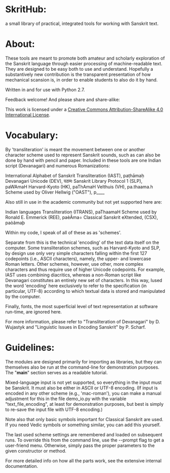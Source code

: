 # SkritHub:

a small library of practical, integrated tools for working with Sanskrit text.


# About:

These tools are meant to promote both amateur and scholarly exploration of the Sanskrit language through easier processing of machine-readable text. They are designed to be easy both to use and understand. Hopefully a substantively new contribution is the transparent presentation of how mechanical scansion is, in order to enable students to also do it by hand.

Written in and for use with Python 2.7.

Feedback welcome! And please share and share-alike:

This work is licensed under a <a rel="license" href="https://creativecommons.org/licenses/by-sa/4.0/">Creative Commons Attribution-ShareAlike 4.0 International License</a>.

# Vocabulary:

By 'transliteration' is meant the movement between one or another character scheme used to represent Sanskrit sounds, such as can also be done by hand with pencil and paper. Included in these tools are one Indian script (Devanagari) and numerous Romanizations:

International Alphabet of Sanskrit Transliteration (IAST), paṭhāmaḥ
Devanagari Unicode (DEV), पठामः
Sanskrit Library Protocol 1 (SLP), paWAmaH
Harvard-Kyoto (HK), paThAmaH
Velthuis (VH), pa.thaama.h
Scheme used by Oliver Hellwig ("OAST"), p____

Also still in use in the academic community but not yet supported here are:

Indian languages Transliteration (ITRANS), paThaamaH
Scheme used by Ronald E. Emmerick (REE), paèÃma÷
Classical Sanskrit eXtended, (CSX), paòâmaþ

Within my code, I speak of all of these as as 'schemes'.

Separate from this is the technical 'encoding' of the text data itself on the computer. Some transliteration schemes, such as Harvard-Kyoto and SLP, by design use only very simple characters falling within the first 127 codepoints (i.e., ASCII characters), namely, the upper- and lowercase Roman letters. Other schemes, however, use other, more complex characters and thus require use of higher Unicode codepoints. For example, IAST uses combining diacritics, whereas a non-Roman script like Devanagari constitutes an entirely new set of characters. In this way, Iused the word 'encoding' here exclusively to refer to the specification (in particular, UTF-8) according to which textual data is stored and manipulated by the computer.

Finally, fonts, the most superficial level of text representation at software run-time, are ignored here.

For more information, please refer to "Transliteration of Devanagari" by D. Wujastyk and "Linguistic Issues in Encoding Sanskrit" by P. Scharf.

# Guidelines:

The modules are designed primarily for importing as libraries, but they can themselves also be run at the command-line for demonstration purposes. The "__main__" section serves as a readable tutorial.

Mixed-language input is not yet supported, so everything in the input must be Sanskrit. It must also be either in ASCII or UTF-8 encoding. (If input is encoded in any other scheme (e.g., 'mac-roman'), you can make a manual adjustment for this in the file demo_io.py with the variable "text_file_encoding", at least for demonstration purposes, but best is simply to re-save the input file with UTF-8 encoding.)

Note also that only basic symbols important for Classical Sanskrit are used. If you need Vedic symbols or something similar, you can add this yourself.

The last used scheme settings are remembered and loaded on subsequent runs. To override this from the command line, use the --prompt flag to get a user-friend menu. Otherwise, simply pass the proper parameters to the given constructor or method.

For more detailed info on how all the parts work, see the extensive internal documentation.